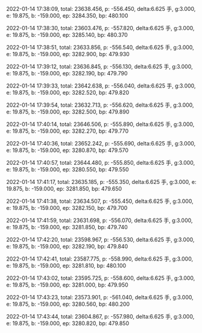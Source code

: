 2022-01-14 17:38:09, total: 23638.456, p: -556.450, delta:6.625 手, g:3.000, e: 19.875, b: -159.000, ep: 3284.350, bp: 480.100

2022-01-14 17:38:30, total: 23603.476, p: -557.820, delta:6.625 手, g:3.000, e: 19.875, b: -159.000, ep: 3285.140, bp: 480.370

2022-01-14 17:38:51, total: 23633.856, p: -556.540, delta:6.625 手, g:3.000, e: 19.875, b: -159.000, ep: 3282.900, bp: 479.930

2022-01-14 17:39:12, total: 23636.845, p: -556.130, delta:6.625 手, g:3.000, e: 19.875, b: -159.000, ep: 3282.190, bp: 479.790

2022-01-14 17:39:33, total: 23642.638, p: -556.040, delta:6.625 手, g:3.000, e: 19.875, b: -159.000, ep: 3282.520, bp: 479.820

2022-01-14 17:39:54, total: 23632.713, p: -556.620, delta:6.625 手, g:3.000, e: 19.875, b: -159.000, ep: 3282.500, bp: 479.890

2022-01-14 17:40:14, total: 23646.506, p: -555.890, delta:6.625 手, g:3.000, e: 19.875, b: -159.000, ep: 3282.270, bp: 479.770

2022-01-14 17:40:36, total: 23652.242, p: -555.690, delta:6.625 手, g:3.000, e: 19.875, b: -159.000, ep: 3280.870, bp: 479.570

2022-01-14 17:40:57, total: 23644.480, p: -555.850, delta:6.625 手, g:3.000, e: 19.875, b: -159.000, ep: 3280.550, bp: 479.550

2022-01-14 17:41:17, total: 23635.185, p: -555.350, delta:6.625 手, g:3.000, e: 19.875, b: -159.000, ep: 3281.850, bp: 479.650

2022-01-14 17:41:38, total: 23634.507, p: -555.450, delta:6.625 手, g:3.000, e: 19.875, b: -159.000, ep: 3282.150, bp: 479.700

2022-01-14 17:41:59, total: 23631.698, p: -556.070, delta:6.625 手, g:3.000, e: 19.875, b: -159.000, ep: 3281.850, bp: 479.740

2022-01-14 17:42:20, total: 23598.967, p: -556.530, delta:6.625 手, g:3.000, e: 19.875, b: -159.000, ep: 3282.190, bp: 479.840

2022-01-14 17:42:41, total: 23587.775, p: -558.990, delta:6.625 手, g:3.000, e: 19.875, b: -159.000, ep: 3281.810, bp: 480.100

2022-01-14 17:43:02, total: 23595.725, p: -558.600, delta:6.625 手, g:3.000, e: 19.875, b: -159.000, ep: 3281.000, bp: 479.950

2022-01-14 17:43:23, total: 23573.901, p: -561.040, delta:6.625 手, g:3.000, e: 19.875, b: -159.000, ep: 3280.560, bp: 480.200

2022-01-14 17:43:44, total: 23604.867, p: -557.980, delta:6.625 手, g:3.000, e: 19.875, b: -159.000, ep: 3280.820, bp: 479.850